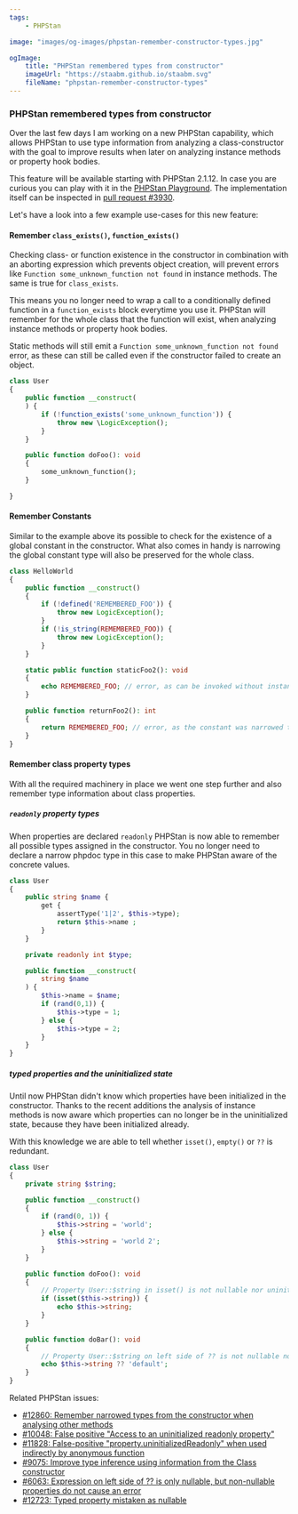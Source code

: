 ```yaml
---
tags:
    - PHPStan

image: "images/og-images/phpstan-remember-constructor-types.jpg"

ogImage:
    title: "PHPStan remembered types from constructor"
    imageUrl: "https://staabm.github.io/staabm.svg"
    fileName: "phpstan-remember-constructor-types"
---
```


### PHPStan remembered types from constructor

Over the last few days I am working on a new PHPStan capability,
which allows PHPStan to use type information from analyzing a class-constructor
with the goal to improve results when later on analyzing instance methods or property hook bodies.

This feature will be available starting with PHPStan 2.1.12.
In case you are curious you can play with it in the [PHPStan Playground](https://phpstan.org/r/c3d8e4f2-b65d-45cc-bab0-801072c4bd0b).
The implementation itself can be inspected in [pull request #3930](https://github.com/phpstan/phpstan-src/pull/3930).

Let's have a look into a few example use-cases for this new feature:

#### Remember `class_exists()`, `function_exists()`

Checking class- or function existence in the constructor in combination with an aborting expression which prevents object creation,
will prevent errors like `Function some_unknown_function not found` in instance methods. The same is true for `class_exists`.

This means you no longer need to wrap a call to a conditionally defined function in a `function_exists` block everytime you use it.
PHPStan will remember for the whole class that the function will exist, when analyzing instance methods or property hook bodies.

Static methods will still emit a `Function some_unknown_function not found` error, as these can still be called even if the constructor failed to create an object.

```php
class User
{
	public function __construct(
	) {
		if (!function_exists('some_unknown_function')) {
			throw new \LogicException();
		}
	}

	public function doFoo(): void
	{
		some_unknown_function();
	}

}
```

#### Remember Constants

Similar to the example above its possible to check for the existence of a global constant in the constructor.
What also comes in handy is narrowing the global constant type will also be preserved for the whole class.

```php
class HelloWorld
{
	public function __construct()
	{
		if (!defined('REMEMBERED_FOO')) {
			throw new LogicException();
		}
		if (!is_string(REMEMBERED_FOO)) {
			throw new LogicException();
		}
	}

	static public function staticFoo2(): void
	{
		echo REMEMBERED_FOO; // error, as can be invoked without instantiation
	}

	public function returnFoo2(): int
	{
		return REMEMBERED_FOO; // error, as the constant was narrowed to string
	}
}
```

#### Remember class property types

With all the required machinery in place we went one step further and also remember type information about class properties.

##### `readonly` property types

When properties are declared `readonly` PHPStan is now able to remember all possible types assigned in the constructor.
You no longer need to declare a narrow phpdoc type in this case to make PHPStan aware of the concrete values.

```php
class User
{
	public string $name {
		get {
			assertType('1|2', $this->type);
			return $this->name ;
		}
	}

	private readonly int $type;

	public function __construct(
		string $name
	) {
		$this->name = $name;
		if (rand(0,1)) {
			$this->type = 1;
		} else {
			$this->type = 2;
		}
	}
}
```

##### typed properties and the uninitialized state

Until now PHPStan didn't know which properties have been initialized in the constructor.
Thanks to the recent additions the analysis of instance methods is now aware which properties can no longer be in the uninitialized state, because they have been initialized already.

With this knowledge we are able to tell whether `isset()`, `empty()` or `??` is redundant.

```php
class User
{
    private string $string;

    public function __construct()
    {
        if (rand(0, 1)) {
            $this->string = 'world';
        } else {
            $this->string = 'world 2';
        }
    }

    public function doFoo(): void
    {
		// Property User::$string in isset() is not nullable nor uninitialized.
        if (isset($this->string)) {
            echo $this->string;
        }
    }

    public function doBar(): void
    {
		// Property User::$string on left side of ?? is not nullable nor uninitialized.
        echo $this->string ?? 'default';
    }
}
```

Related PHPStan issues:
- [#12860: Remember narrowed types from the constructor when analysing other methods](https://github.com/phpstan/phpstan/issues/12860)
- [#10048: False positive "Access to an uninitialized readonly property"](https://github.com/phpstan/phpstan/issues/10048)
- [#11828: False-positive "property.uninitializedReadonly" when used indirectly by anonymous function](https://github.com/phpstan/phpstan/issues/11828)
- [#9075: Improve type inference using information from the Class constructor](https://github.com/phpstan/phpstan/issues/9075)
- [#6063: Expression on left side of ?? is only nullable, but non-nullable properties do not cause an error](https://github.com/phpstan/phpstan/issues/6063)
- [#12723: Typed property mistaken as nullable](https://github.com/phpstan/phpstan/issues/12723)
